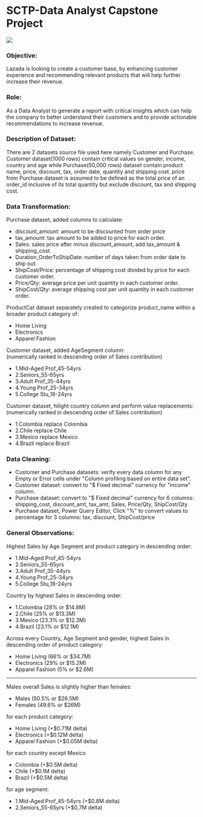 # SCTP-Data Analyst Capstone Project

![](https://i.imgur.com/0IXxrQ5.png)

### Objective:    
Lazada is looking to create a customer base, by enhancing customer experience and recommending relevant products that will help further increase their revenue.  
  
  
### Role:    
As a Data Analyst to generate a report with critical insights which can help the company to better understand their customers and to provide actionable recommendations to increase revenue.

### Description of Dataset:   
There are 2 datasets source file used here namely Customer and Purchase.  Customer dataset(1000 rows) contain critical values on gender, income, country and age while Purchase(50,000 rows) dataset contain product name, price, discount, tax, order date, quantity and shipping cost. price from Purchase dataset is assumed to be defined as the total price of an order_id inclusive of its total quantity but exclude discount, tax and shipping cost.

### Data Transformation:      
Purchase dataset, added columns to calculate:  
* discount_amount: amount to be discounted from order price  
* tax_amount: tax amount to be added to price for each order.  
* Sales: sales price after minus discount_amount, add tax_amount & shipping_cost.  
* Duration_OrderToShipDate: number of days taken from order date to ship out.   
* ShipCost/Price: percentage of shipping cost divided by price for each customer order.  
* Price/Qty: average price per unit quantity in each customer order.  
* ShipCost/Qty: average shipping cost per unit quantity in each customer order.  

ProductCat dataset separately created to categorize product_name within a broader product category of:   
* Home Living  
* Electronics  
* Apparel Fashion  

Customer dataset, added AgeSegment column:  
(numerically ranked in descending order of Sales contribution)
* 1.Mid-Aged Prof_45-54yrs  
* 2.Seniors_55-65yrs  
* 3.Adult Prof_35-44yrs  
* 4.Young Prof_25-34yrs  
* 5.College Stu_18-24yrs

Customer dataset, hilight country column and perform value replacements:  
(numerically ranked in descending order of Sales contribution)	  
* 1.Colombia replace Colombia  
* 2.Chile replace Chile  
* 3.Mexico replace Mexico  
* 4.Brazil replace Brazil   

### Data Cleaning:     
* Customer and Purchase datasets: verify every data column for any Empty or Error cells under "Column profiling based on entire data set".  
* Customer dataset: convert to "$ Fixed decimal" currency for "income" column.  
* Purchase dataset: convert to "$ Fixed decimal" currency for 6 columns: shipping_cost, discount_amt, tax_amt, Sales, Price/Qty, ShipCost/Qty    
* Purchase dataset, Power Query Editor, Click "%" to convert values to percentage for 3 columns: 
         tax, discount, ShipCost/price

### General Observations:  
Highest Sales by Age Segment and product category in descending order:  
* 1.Mid-Aged Prof_45-54yrs  	
* 2.Seniors_55-65yrs  
* 3.Adult Prof_35-44yrs  
* 4.Young Prof_25-34yrs  
* 5.College Stu_18-24yrs  

Country by highest Sales in descending order:  
* 1.Colombia (28% or $14.8M)  
* 2.Chile (25% or $13.3M)  
* 3.Mexico (23.3% or $12.3M)  
* 4.Brazil (23.1% or $12.1M)  

Across every Country, Age Segment and gender, highest Sales in descending order of product category:  
* Home Living (66% or $34.7M)  
* Electronics (29% or $15.2M)  
* Apparel Fashion (5% or $2.6M)  

**********
Males overall Sales is slightly higher than females:  
* Males (50.5% or $26.5M)   
* Females (49.6% or $26M)   

for each product category:  
* Home Living (+$0.71M delta)  
* Electronics (+$0.12M delta)  
* Apparel Fashion (+$0.05M delta)  

for each country except Mexico   
* Colombia (+$0.5M delta)  
* Chile (+$0.1M delta)  
* Brazil (+$0.5M delta)  

for age segment:  
* 1.Mid-Aged Prof_45-54yrs (+$0.8M delta)  
* 2.Seniors_55-65yrs (+$0.7M delta)  
